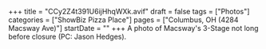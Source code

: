 +++
title = "CCy2Z4t391U6ijHhqWXk.avif"
draft = false
tags = ["Photos"]
categories = ["ShowBiz Pizza Place"]
pages = ["Columbus, OH (4284 Macsway Ave)"]
startDate = ""
+++
A photo of Macsway's 3-Stage not long before closure (PC: Jason Hedges).
